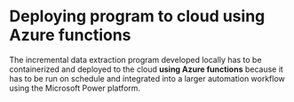 # Deploying program to cloud using Azure functions
The incremental data extraction program developed locally has to be containerized and deployed to the cloud **using Azure functions** because it has to be run on schedule and integrated into a larger automation workflow using the Microsoft Power platform. 